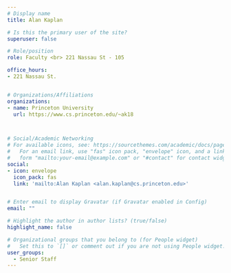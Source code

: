 ```yaml
---
# Display name
title: Alan Kaplan

# Is this the primary user of the site?
superuser: false

# Role/position
role: Faculty <br> 221 Nassau St - 105

office_hours:
- 221 Nassau St.


# Organizations/Affiliations
organizations:
- name: Princeton University
  url: https://www.cs.princeton.edu/~ak18



# Social/Academic Networking
# For available icons, see: https://sourcethemes.com/academic/docs/page-builder/#icons
#   For an email link, use "fas" icon pack, "envelope" icon, and a link in the
#   form "mailto:your-email@example.com" or "#contact" for contact widget.
social:
- icon: envelope
  icon_pack: fas
  link: 'mailto:Alan Kaplan <alan.kaplan@cs.princeton.edu>'


# Enter email to display Gravatar (if Gravatar enabled in Config)
email: ""

# Highlight the author in author lists? (true/false)
highlight_name: false

# Organizational groups that you belong to (for People widget)
#   Set this to `[]` or comment out if you are not using People widget.
user_groups:
  - Senior Staff
---
```

